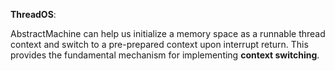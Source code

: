 **ThreadOS**:

AbstractMachine can help us initialize a memory space as a runnable thread context and switch to a pre-prepared context upon interrupt return. This provides the fundamental mechanism for implementing **context switching**.